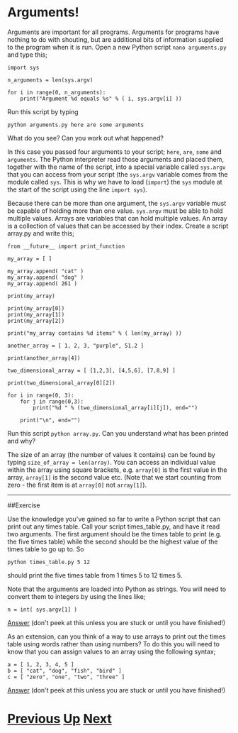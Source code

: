 # Arguments!

Arguments are important for all programs. Arguments for programs have nothing to do with shouting, but are additional bits of information supplied to the program when it is run. Open a new Python script `nano arguments.py` and type this;

    import sys
    
    n_arguments = len(sys.argv)
    
    for i in range(0, n_arguments):
        print("Argument %d equals %s" % ( i, sys.argv[i] ))

Run this script by typing

    python arguments.py here are some arguments

What do you see? Can you work out what happened?

In this case you passed four arguments to your script; `here`, `are`, `some` and `arguments`. The Python interpreter read those arguments and placed them, together with the name of the script, into a special variable called `sys.argv` that you can access from your script (the `sys.argv` variable comes from the module called `sys`. This is why we have to load (`import`) the `sys` module at the start of the script using the line `import sys`).

Because there can be more than one argument, the `sys.argv` variable must be capable of holding more than one value. `sys.argv` must be able to hold multiple values. Arrays are variables that can hold multiple values. An array is a collection of values that can be accessed by their index. Create a script array.py and write this;

    from __future__ import print_function

    my_array = [ ]
    
    my_array.append( "cat" )
    my_array.append( "dog" )
    my_array.append( 261 )
    
    print(my_array)
    
    print(my_array[0])
    print(my_array[1])
    print(my_array[2])
    
    print("my_array contains %d items" % ( len(my_array) ))
    
    another_array = [ 1, 2, 3, "purple", 51.2 ]
    
    print(another_array[4])
    
    two_dimensional_array = [ [1,2,3], [4,5,6], [7,8,9] ]
    
    print(two_dimensional_array[0][2])
    
    for i in range(0, 3):
        for j in range(0,3):
            print("%d " % (two_dimensional_array[i][j]), end="")

        print("\n", end="")

Run this script `python array.py`. Can you understand what has been printed and why?

The size of an array (the number of values it contains) can be found by typing `size_of_array = len(array)`. You can access an individual value within the array using square brackets, e.g. `array[0]` is the first value in the array, `array[1]` is the second value etc. (Note that we start counting from zero - the first item is at `array[0]` not `array[1]`).

***

##Exercise

Use the knowledge you've gained so far to write a Python script that can print out any times table. Call your script times_table.py, and have it read two arguments. The first argument should be the times table to print (e.g. the five times table) while the second should be the highest value of the times table to go up to. So

    python times_table.py 5 12

should print the five times table from 1 times 5 to 12 times 5.

Note that the arguments are loaded into Python as strings. You will need to convert them to integers by using the lines like;

    n = int( sys.argv[1] )

[Answer](arguments_answer1.md) (don't peek at this unless you are stuck or until you have finished!)

As an extension, can you think of a way to use arrays to print out the times table using words rather than using numbers? To do this you will need to know that you can assign values to an array using the following syntax;

    a = [ 1, 2, 3, 4, 5 ]
    b = [ "cat", "dog", "fish", "bird" ]
    c = [ "zero", "one", "two", "three" ]

[Answer](arguments_answer2.md) (don't peek at this unless you are stuck or until you have finished!)

# [Previous](loops.md) [Up](README.md) [Next](conditions.md)
